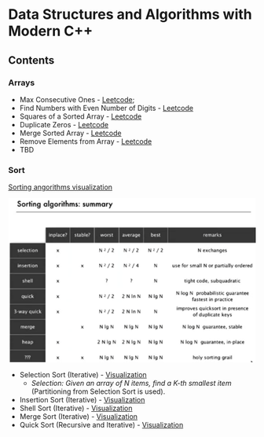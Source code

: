 [image1]: ./docs/images/sort_summary.png

# Data Structures and Algorithms with Modern C++

## Contents

### Arrays

* Max Consecutive Ones - [Leetcode](https://leetcode.com/explore/learn/card/fun-with-arrays/521/introduction/3238/);
* Find Numbers with Even Number of Digits - [Leetcode](https://leetcode.com/explore/learn/card/fun-with-arrays/521/introduction/3237/)
* Squares of a Sorted Array - [Leetcode](https://leetcode.com/explore/learn/card/fun-with-arrays/521/introduction/3240/)
* Duplicate Zeros - [Leetcode](https://leetcode.com/explore/learn/card/fun-with-arrays/525/inserting-items-into-an-array/3245/)
* Merge Sorted Array - [Leetcode](https://leetcode.com/explore/learn/card/fun-with-arrays/525/inserting-items-into-an-array/3253/)
* Remove Elements from Array - [Leetcode](https://leetcode.com/problems/remove-element/)
* TBD

### Sort

[Sorting angorithms visualization](https://www.toptal.com/developers/sorting-algorithms)

![Sorting Summary][image1]

* Selection Sort (Iterative) - [Visualization](http://www.cs.armstrong.edu/liang/animation/web/SelectionSort.html)
  * _Selection: Given an array of N items, find a K-th smallest item_ (Partitioning from Selection Sort is used).
* Insertion Sort (Iterative) - [Visualization](http://cs.armstrong.edu/liang/animation/web/InsertionSort.html)
* Shell Sort (Iterative) - [Visualization](https://www.w3resource.com/ODSA/AV/Sorting/shellsortAV.html)
* Merge Sort (Iterative) - [Visualization](https://www.hackerearth.com/de/practice/algorithms/sorting/merge-sort/visualize/)
* Quick Sort (Recursive and Iterative) - [Visualization](https://www.hackerearth.com/de/practice/algorithms/sorting/quick-sort/visualize/)
